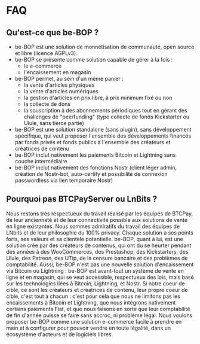 # FAQ

## Qu'est-ce que be-BOP ?
- be-BOP est une solution de monnétisation de communauté, open source et libre (licence AGPLv3).
- be-BOP se présente comme solution capable de gérer à la fois :
  - le e-commerce
  - l'encaissement en magasin
- be-BOP permet, au sein d'un même panier :
  - la vente d'articles physiques
  - la vente d'articles numériques
  - la gestion d'articles en prix libre, à prix minimum fixé ou non
  - la collecte de dons
  - la souscription à des abonnements périodiques
  tout en gérant des challenges de "peerfunding" (type collecte de fonds Kickstarter ou Ulule, sans tierce partie)
- be-BOP est une solution standalone (sans plugin), sans développement spécifique, qui veut proposer l'ensemble des développements financés par fonds privés et fonds publics à l'ensemble des créateurs et créatrices de contenu
- be-BOP inclut nativement les paiements Bitcoin et Lightning sans couche intermédiaire
- be-BOP inclut nativement des fonctions Nostr (client léger admin, création de Nostr-bot, auto-certify et possibilité de connexion passwordless via lien temporaire Nostr)

## Pourquoi pas BTCPayServer ou LnBits ?
Nous restons très respectueux du travail réalisé par les équipes de BTCPay, de leur ancienneté et de leur connectivité possible aux solutions de vente en ligne existantes.
Nous sommes admiratifs du travail des équipes de LNbits et de leur philosophie du 100% privacy.
Chaque solution a ses points forts, ses valeurs et sa clientèle potentielle.
be-BOP, quant à lui, est une solution crée par des créateurs de contenus, qui ont du se heurter pendant des années à des WooCommerces, des Prestashop, des Kickstarters, des Ulule, des Patreon, des UTip, de la censure bancaire et des problèmes de comptabilité.
Aussi, be-BOP n'est pas une nouvelle solution d'encaissement via Bitcoin ou Lightning : be-BOP est avant-tout un système de vente en ligne et en magasin, qui se veut accessible, respectueux des lois, mais basé sur les technologies liées à Bitcoin, Lightning, et Nostr.
Si notre coeur de cible, ce sont les créateurs et créatrices de contenu, leur propre coeur de cible, c'est tout à chacun : c'est pour cela que nous ne limitons pas les encaissements à Bitcoin et Lightning, que nous intégrons nativement certains paiements Fiat, et que nous faisons en sorte que leur comptabilité de fin d'année puisse se faire sans accroc, ni problème légal.
Nous voulons proposer be-BOP comme une solution e-commerce facile à prendre en main et à configurer pour pouvoir vendre en toute légalité, dans un écosystème d'acteurs et de logiciels libres.
